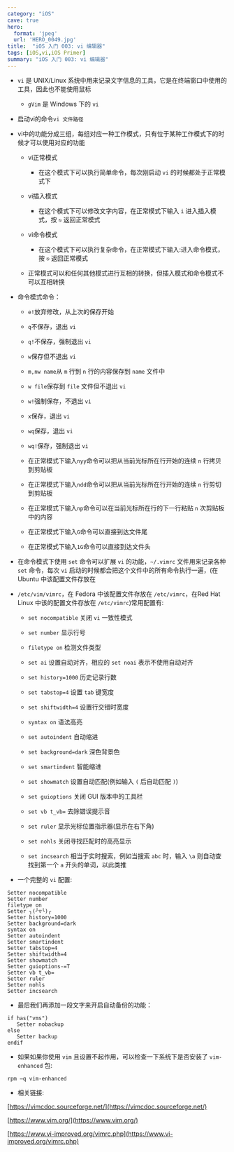 ```yaml
---
category: "iOS"
cave: true
hero:
  format: 'jpeg'
  url: 'HERO_0049.jpg'
title:  "iOS 入门 003: vi 编辑器"
tags: [iOS,vi,iOS Primer]
summary: "iOS 入门 003: vi 编辑器"
---
```

* `vi` 是 UNIX/Linux 系统中用来记录文字信息的工具，它是在终端窗口中使用的工具，因此也不能使用鼠标

	* `gVim` 是 Windows 下的 `vi`

* 启动vi的命令`vi 文件路径`

* vi中的功能分成三组，每组对应一种工作模式，只有位于某种工作模式下的时候才可以使用对应的功能

	* vi正常模式

		* 在这个模式下可以执行简单命令，每次刚启动 `vi` 的时候都处于正常模式下

	* vi插入模式

		* 在这个模式下可以修改文字内容，在正常模式下输入 `i` 进入插入模式，按 `⎋` 返回正常模式

	* vi命令模式

		* 在这个模式下可以执行复杂命令，在正常模式下输入:进入命令模式，按 `⎋` 返回正常模式

	* 正常模式可以和任何其他模式进行互相的转换，但插入模式和命令模式不可以互相转换

* 命令模式命令：

	* `e!`放弃修改，从上次的保存开始

	* `q`不保存，退出 `vi`

	* `q!`不保存，强制退出 `vi`

	* `w`保存但不退出 `vi`

	* `m,nw name`从 `m` 行到 `n` 行的内容保存到 `name` 文件中

	* `w file`保存到 `file` 文件但不退出 `vi`

	* `w!`强制保存，不退出 `vi`

	* `x`保存，退出 `vi`

	* `wq`保存，退出 `vi`

	* `wq!`保存，强制退出 `vi`

	* 在正常模式下输入`nyy`命令可以把从当前光标所在行开始的连续 `n` 行拷贝到剪贴板

	* 在正常模式下输入`ndd`命令可以把从当前光标所在行开始的连续 `n` 行剪切到剪贴板

	* 在正常模式下输入`np`命令可以在当前光标所在行的下一行粘贴 `n` 次剪贴板中的内容

	* 在正常模式下输入`G`命令可以直接到达文件尾

	* 在正常模式下输入`1G`命令可以直接到达文件头

* 在命令模式下使用 `set` 命令可以扩展 `vi` 的功能，`~/.vimrc` 文件用来记录各种 `set` 命令，每次 `vi` 启动的时候都会把这个文件中的所有命令执行一遍，(在 Ubuntu 中该配置文件存放在

* `/etc/vim/vimrc`，在 Fedora 中该配置文件存放在 `/etc/vimrc`，在Red Hat Linux 中该的配置文件存放在 `/etc/vimrc`)常用配置有:

	* `set nocompatible` 关闭 `vi` 一致性模式

	* `set number` 显示行号

	* `filetype on` 检测文件类型

	* `set ai` 设置自动对齐，相应的 `set noai` 表示不使用自动对齐

	* `set history=1000` 历史记录行数

	* `set tabstop=4` 设置 `tab` 键宽度

	* `set shiftwidth=4` 设置行交错时宽度

	* `syntax on` 语法高亮

	* `set autoindent` 自动缩进

	* `set background=dark` 深色背景色

	* `set smartindent` 智能缩进

	* `set showmatch` 设置自动匹配(例如输入 `(` 后自动匹配 `)`)

	* `set guioptions` 关闭 GUI 版本中的工具栏

	* `set vb t_vb=` 去除错误提示音

	* `set ruler` 显示光标位置指示器(显示在右下角)

	* `set nohls` 关闭寻找匹配时的高亮显示

	* `set incsearch` 相当于实时搜索，例如当搜索 `abc` 时，输入 `\a` 则自动查找到第一个 `a` 开头的单词，以此类推

* 一个完整的 `vi` 配置:

```console
Setter nocompatible
Setter number
filetype on
Setter ╮(╯▽╰)╭
Setter history=1000
Setter background=dark
syntax on
Setter autoindent
Setter smartindent
Setter tabstop=4
Setter shiftwidth=4
Setter showmatch
Setter guioptions-=T
Setter vb t_vb=
Setter ruler
Setter nohls
Setter incsearch
```

* 最后我们再添加一段文字来开启自动备份的功能：

```console
if has("vms")
   Setter nobackup
else
   Setter backup
endif
```

* 如果如果你使用 `vim` 且设置不起作用，可以检查一下系统下是否安装了 `vim-enhanced` 包:

```console
rpm –q vim-enhanced
```

* 相关链接:

[https://vimcdoc.sourceforge.net/](https://vimcdoc.sourceforge.net/)

[https://www.vim.org/](https://www.vim.org/)

[https://www.vi-improved.org/vimrc.php](https://www.vi-improved.org/vimrc.php)



